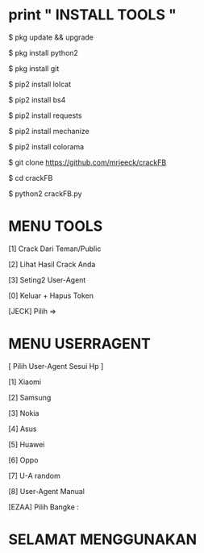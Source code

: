 # print " INSTALL TOOLS "
$ pkg update && upgrade

$ pkg install python2

$ pkg install git

$ pip2 install lolcat

$ pip2 install bs4

$ pip2 install requests

$ pip2 install mechanize

$ pip2 install colorama


$ git clone https://github.com/mrjeeck/crackFB

$ cd crackFB



$ python2 crackFB.py

# MENU TOOLS 
[1] Crack Dari Teman/Public

 [2] Lihat Hasil Crack Anda    
 
 [3] Seting2 User-Agent
 
 [0] Keluar + Hapus Token
 

 [JECK] Pilih =>
 
 # MENU USERRAGENT
 
 [ Pilih User-Agent Sesui Hp ]

 [1] Xiaomi
 
 [2] Samsung
 
 [3] Nokia
 
 [4] Asus
 
 [5] Huawei
 
 [6] Oppo
 
 [7] U-A random
 
 [8] User-Agent Manual

 [EZAA] Pilih Bangke :
 
 # SELAMAT MENGGUNAKAN 
